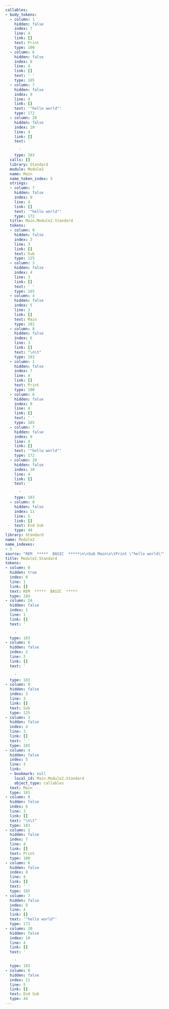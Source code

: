 ```yaml
---
callables:
- body_tokens:
  - column: 1
    hidden: false
    index: 7
    line: 4
    link: []
    text: Print
    type: 100
  - column: 6
    hidden: false
    index: 8
    line: 4
    link: []
    text: ' '
    type: 185
  - column: 7
    hidden: false
    index: 9
    line: 4
    link: []
    text: '"hello world"'
    type: 172
  - column: 20
    hidden: false
    index: 10
    line: 4
    link: []
    text: '

      '
    type: 183
  calls: []
  library: Standard
  module: Module2
  name: Main
  name_token_index: 5
  strings:
  - column: 7
    hidden: false
    index: 9
    line: 4
    link: []
    text: '"hello world"'
    type: 172
  title: Main.Module2.Standard
  tokens:
  - column: 0
    hidden: false
    index: 3
    line: 3
    link: []
    text: Sub
    type: 125
  - column: 3
    hidden: false
    index: 4
    line: 3
    link: []
    text: ' '
    type: 185
  - column: 4
    hidden: false
    index: 5
    line: 3
    link: []
    text: Main
    type: 181
  - column: 8
    hidden: false
    index: 6
    line: 3
    link: []
    text: "\n\t"
    type: 183
  - column: 1
    hidden: false
    index: 7
    line: 4
    link: []
    text: Print
    type: 100
  - column: 6
    hidden: false
    index: 8
    line: 4
    link: []
    text: ' '
    type: 185
  - column: 7
    hidden: false
    index: 9
    line: 4
    link: []
    text: '"hello world"'
    type: 172
  - column: 20
    hidden: false
    index: 10
    line: 4
    link: []
    text: '

      '
    type: 183
  - column: 0
    hidden: false
    index: 11
    line: 5
    link: []
    text: End Sub
    type: 44
library: Standard
name: Module2
name_indexes:
- 5
source: "REM  *****  BASIC  *****\n\nSub Main\n\tPrint \"hello world\"\nEnd Sub"
title: Module2.Standard
tokens:
- column: 0
  hidden: true
  index: 0
  line: 1
  link: []
  text: REM  *****  BASIC  *****
  type: 184
- column: 24
  hidden: false
  index: 1
  line: 1
  link: []
  text: '

    '
  type: 183
- column: 0
  hidden: false
  index: 2
  line: 2
  link: []
  text: '

    '
  type: 183
- column: 0
  hidden: false
  index: 3
  line: 3
  link: []
  text: Sub
  type: 125
- column: 3
  hidden: false
  index: 4
  line: 3
  link: []
  text: ' '
  type: 185
- column: 4
  hidden: false
  index: 5
  line: 3
  link:
  - bookmark: null
    local_id: Main.Module2.Standard
    object_type: callables
  text: Main
  type: 181
- column: 8
  hidden: false
  index: 6
  line: 3
  link: []
  text: "\n\t"
  type: 183
- column: 1
  hidden: false
  index: 7
  line: 4
  link: []
  text: Print
  type: 100
- column: 6
  hidden: false
  index: 8
  line: 4
  link: []
  text: ' '
  type: 185
- column: 7
  hidden: false
  index: 9
  line: 4
  link: []
  text: '"hello world"'
  type: 172
- column: 20
  hidden: false
  index: 10
  line: 4
  link: []
  text: '

    '
  type: 183
- column: 0
  hidden: false
  index: 11
  line: 5
  link: []
  text: End Sub
  type: 44
---
```

